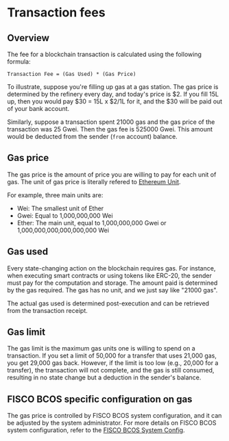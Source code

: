 # Transaction fees

## Overview

The fee for a blockchain transaction is calculated using the following formula:

```text
Transaction Fee = (Gas Used) * (Gas Price)
```

To illustrate, suppose you're filling up gas at a gas station. The gas price is determined by the refinery every day, and today's price is \$2. If you fill 15L up, then you would pay \$30 = 15L x \$2/1L for it, and the \$30 will be paid out of your bank account.

Similarly, suppose a transaction spent 21000 gas and the gas price of the transaction was 25 Gwei. Then the gas fee is 525000 Gwei. This amount would be deducted from the sender (`from` account) balance.

## Gas price

The gas price is the amount of price you are willing to pay for each unit of gas. The unit of gas price is literally refered to [Ethereum Unit](https://www.ethereum-ecosystem.com/unit-converter).

For example, three main units are:

- Wei: The smallest unit of Ether
- Gwei: Equal to 1,000,000,000 Wei
- Ether: The main unit, equal to 1,000,000,000 Gwei or 1,000,000,000,000,000,000 Wei

## Gas used

Every state-changing action on the blockchain requires gas. For instance, when executing smart contracts or using tokens like ERC-20, the sender must pay for the computation and storage. The amount paid is determined by the gas required. The gas has no unit, and we just say like "21000 gas".

The actual gas used is determined post-execution and can be retrieved from the transaction receipt.

## Gas limit

The gas limit is the maximum gas units one is willing to spend on a transaction. If you set a limit of 50,000 for a transfer that uses 21,000 gas, you get 29,000 gas back. However, if the limit is too low (e.g., 20,000 for a transfer), the transaction will not complete, and the gas is still consumed, resulting in no state change but a deduction in the sender's balance.

## FISCO BCOS specific configuration on gas

The gas price is controlled by FISCO BCOS system configuration, and it can be adjusted by the system administrator.  For more details on FISCO BCOS system configuration, refer to the [FISCO BCOS System Config](./evm.md).
